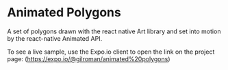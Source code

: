 # Animated Polygons

A set of polygons drawn with the react native Art library and set into motion by the react-native Animated API.

To see a live sample, use the Expo.io client to open the link on the project page:
(https://expo.io/@gilroman/animated%20polygons)
